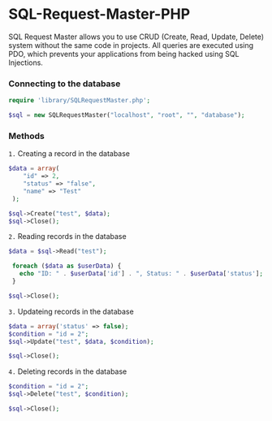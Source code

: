 # SQL-Request-Master-PHP
SQL Request Master allows you to use CRUD (Create, Read, Update, Delete) system without the same code in projects. All queries are executed using PDO, which prevents your applications from being hacked using SQL Injections.

### Connecting to the database ###
```php
require 'library/SQLRequestMaster.php';

$sql = new SQLRequestMaster("localhost", "root", "", "database");
```

### Methods ###

`1.` Creating a record in the database
```php
$data = array(
    "id" => 2,
    "status" => "false",
    "name" => "Test"
 );

$sql->Create("test", $data);
$sql->Close();
```

`2.` Reading records in the database
```php
$data = $sql->Read("test");

 foreach ($data as $userData) {
   echo "ID: " . $userData['id'] . ", Status: " . $userData['status'];
 }

$sql->Close();
```

`3.` Updateing records in the database
```php
$data = array('status' => false);
$condition = "id = 2";
$sql->Update("test", $data, $condition);

$sql->Close();
```

`4.` Deleting records in the database
```php
$condition = "id = 2";
$sql->Delete("test", $condition);

$sql->Close();
```
